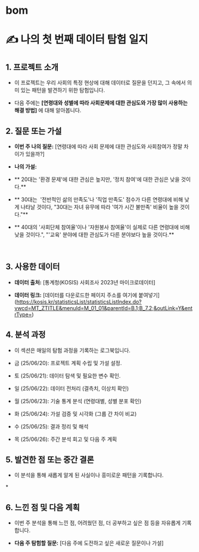 # bom
# ✍️ 나의 첫 번째 데이터 탐험 일지



## 1. 프로젝트 소개

* 이 프로젝트는 우리 사회의 특정 현상에 대해 데이터로 질문을 던지고, 그 속에서 의미 있는 패턴을 발견하기 위한 탐험입니다.

* 다음 주에는 **[연령대와 성별에 따라 사회문제에 대한 관심도와 가장 많이 사용하는 해결 방법]** 에 대해 알아봅니다.



## 2. 질문 또는 가설

* **이번 주 나의 질문:** [연령대에 따라 사회 문제에 대한 관심도와 사회참여가 정말 차이가 있을까?]

* **나의 가설:**

* ** 20대는 '환경 문제'에 대한 관심은 높지만, '정치 참여'에 대한 관심은 낮을 것이다.**

* ** 30대는  '전반적인 삶의 만족도'나 '직업 만족도' 점수가 다른 연령대에 비해 낮게 나타날 것이다, "30대는 자녀 유무에 따라 '여가 시간 불만족' 비율이 높을 것이다."**

* ** 40대의 '사회단체 참여율'이나 '자원봉사 참여율'이 실제로 다른 연령대에 비해 낮을 것이다.", "'교육' 분야에 대한 관심도가 다른 분야보다 높을 것이다.**

  

## 3. 사용한 데이터

* **데이터 출처:** [통계청(KOSIS) 사회조사 2023년 마이크로데이터] 

* **데이터 링크:** [데이터를 다운로드한 페이지 주소를 여기에 붙여넣기] (https://kosis.kr/statisticsList/statisticsListIndex.do?vwcd=MT_ZTITLE&menuId=M_01_01&parentId=B.1;B_7.2;&outLink=Y&entrType=)



## 4. 분석 과정

* 이 섹션은 매일의 탐험 과정을 기록하는 로그북입니다.

* 금 (25/06/20): 프로젝트 계획 수립 및 가설 설정.

* 토 (25/06/21): 데이터 탐색 및 필요한 변수 확인.

* 일 (25/06/22): 데이터 전처리 (결측치, 이상치 확인)

* 월 (25/06/23): 기술 통계 분석 (연령대별, 성별 분포 확인)

* 화 (25/06/24): 가설 검증 및 시각화 (그룹 간 차이 비교)

* 수 (25/06/25): 결과 정리 및 해석

* 목 (25/06/26): 주간 분석 회고 및 다음 주 계획



## 5. 발견한 점 또는 중간 결론

* 이 분석을 통해 새롭게 알게 된 사실이나 흥미로운 패턴을 기록합니다.

* 



## 6. 느낀 점 및 다음 계획

* 이번 주 분석을 통해 느낀 점, 어려웠던 점, 더 공부하고 싶은 점 등을 자유롭게 기록합니다.

* **다음 주 탐험할 질문:** [다음 주에 도전하고 싶은 새로운 질문이나 가설]
